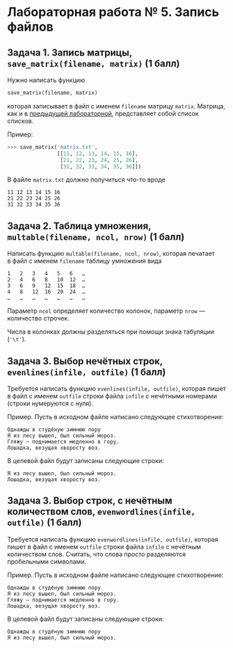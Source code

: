 Лабораторная работа № 5. Запись файлов
======================================

Задача 1. Запись матрицы, `save_matrix(filename, matrix)` (1 балл)
------------------------------------------------------------------
Нужно написать функцию
```python
save_matrix(filename, matrix)
```
которая записывает в файл с именем `filename` матрицу `matrix`. Матрица, как
и в [предыдущей лабораторной](b-lab04.md), представляет собой список списков.

Пример:

```python
>>> save_matrix('matrix.txt',
                [[11, 12, 13, 14, 15, 16],
                 [21, 22, 23, 24, 25, 26],
                 [31, 32, 33, 34, 35, 36]])
```

В файле `matrix.txt` должно получиться что-то вроде

    11 12 13 14 15 16
    21 22 23 24 25 26
    31 32 33 34 35 36


Задача 2. Таблица умножения, `multable(filename, ncol, nrow)` (1 балл)
----------------------------------------------------------------------

Написать функцию `multable(filename, ncol, nrow)`, которая печатает в файл
с именем `filename` таблицу умножения вида

    1	2	3	4	5	6	…
    2	4	6	8	10	12	…
    3	6	9	12	15	18	…
    4	8	12	16	20	24	…
    …	…	…	…	…	…	…

Параметр `ncol` определяет количество колонок, параметр `nrow` — количество
строчек.

Числа в колонках должны разделяться при помощи знака табуляции (`'\t'`).


Задача 3. Выбор нечётных строк, `evenlines(infile, outfile)` (1 балл)
---------------------------------------------------------------------
Требуется написать функцию `evenlines(infile, outfile)`, которая пишет
в файл с именем `outfile` строки файла `infile` с нечётными номерами
(строки нумеруются с нуля).

Пример. Пусть в исходном файле написано следующее стихотворение:

    Однажды в студёную зимнюю пору
    Я из лесу вышел, был сильный мороз.
    Гляжу — поднимается медленно в гору.
    Лошадка, везущая хворосту воз.

В целевой файл будут записаны следующие строки:

    Я из лесу вышел, был сильный мороз.
    Лошадка, везущая хворосту воз.


Задача 3. Выбор строк, с нечётным количеством слов, `evenwordlines(infile, outfile)` (1 балл)
---------------------------------------------------------------------------------------------
Требуется написать функцию `evenwordlines(infile, outfile)`, которая пишет
в файл с именем `outfile` строки файла `infile` с нечётным количеством слов.
Считать, что слова просто разделяются пробельными символами.

Пример. Пусть в исходном файле написано следующее стихотворение:

    Однажды в студёную зимнюю пору
    Я из лесу вышел, был сильный мороз.
    Гляжу — поднимается медленно в гору.
    Лошадка, везущая хворосту воз.

В целевой файл будут записаны следующие строки:

    Однажды в студёную зимнюю пору
    Я из лесу вышел, был сильный мороз.
